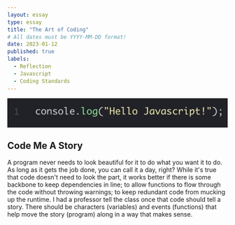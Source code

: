 ```yaml
---
layout: essay
type: essay
title: "The Art of Coding"
# All dates must be YYYY-MM-DD format!
date: 2023-01-12
published: true
labels:
  - Reflection
  - Javascript
  - Coding Standards
---
```


<img class="img-fluid" src="../img/hello-java.jpeg" alt="Picture" style="display: block; margin: 0 auto" />

## Code Me A Story
A program never needs to look beautiful for it to do what you want it to do. As long as it gets the job done, you can call it a day, right? While it's true that code doesn't need to look the part, it works better if there is some backbone to keep dependencies in line; to allow functions to flow through the code without throwing warnings; to keep redundant code from mucking up the runtime. I had a professor tell the class once that code should tell a story. There should be characters (variables) and events (functions) that help move the story (program) along in a way that makes sense.

